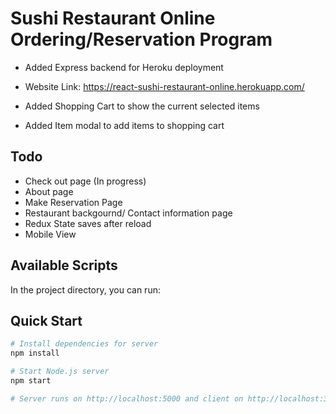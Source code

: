 # Sushi Restaurant Online Ordering/Reservation Program
 - Added Express backend for Heroku deployment
 - Website Link: https://react-sushi-restaurant-online.herokuapp.com/
 
 - Added Shopping Cart to show the current selected items
 - Added Item modal to add items to shopping cart

## Todo
 - Check out page (In progress)
 - About page
 - Make Reservation Page
 - Restaurant backgournd/ Contact information page
 - Redux State saves after reload
 - Mobile View

## Available Scripts

In the project directory, you can run:

## Quick Start

``` bash
# Install dependencies for server
npm install

# Start Node.js server
npm start

# Server runs on http://localhost:5000 and client on http://localhost:3000
